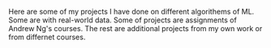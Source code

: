 Here are some of my projects I have done on different algorithems of ML. Some are with real-world data. Some of projects are assignments of Andrew Ng's courses. The rest are additional projects from my own work or from differnet courses.
